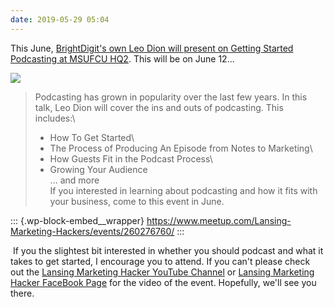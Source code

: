 ```yaml
---
date: 2019-05-29 05:04
---
```

This June, [BrightDigit\'s own Leo Dion will present on Getting Started
Podcasting at MSUFCU
HQ2](https://www.meetup.com/Lansing-Marketing-Hackers/events/260276760/).
This will be on June 12\...

![](https://secure.meetupstatic.com/photos/event/e/7/2/5/highres_480059173.jpeg)

> Podcasting has grown in popularity over the last few years. In this
> talk, Leo Dion will cover the ins and outs of podcasting. This
> includes:\
> - How To Get Started\
> - The Process of Producing An Episode from Notes to Marketing\
> - How Guests Fit in the Podcast Process\
> - Growing Your Audience\
> \... and more\
> If you interested in learning about podcasting and how it fits with
> your business, come to this event in June.

::: {.wp-block-embed__wrapper}
https://www.meetup.com/Lansing-Marketing-Hackers/events/260276760/
:::

 If you the slightest bit interested in whether you should podcast and
what it takes to get started, I encourage you to attend. If you can\'t
please check out the [Lansing Marketing Hacker YouTube
Channel](https://www.youtube.com/channel/UCZs7U0Q-Y6vkbdzrIk0tT1A) or
[Lansing Marketing Hacker FaceBook
Page](https://www.facebook.com/LansingMarketingHackers/) for the video
of the event. Hopefully, we\'ll see you there.